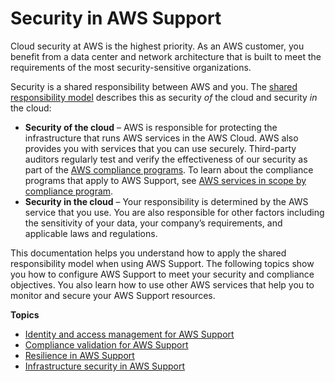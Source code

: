 # Security in AWS Support<a name="security"></a>

Cloud security at AWS is the highest priority\. As an AWS customer, you benefit from a data center and network architecture that is built to meet the requirements of the most security\-sensitive organizations\.

Security is a shared responsibility between AWS and you\. The [shared responsibility model](http://aws.amazon.com/compliance/shared-responsibility-model/) describes this as security *of* the cloud and security *in* the cloud:
+ **Security of the cloud** – AWS is responsible for protecting the infrastructure that runs AWS services in the AWS Cloud\. AWS also provides you with services that you can use securely\. Third\-party auditors regularly test and verify the effectiveness of our security as part of the [AWS compliance programs](http://aws.amazon.com/compliance/programs/)\. To learn about the compliance programs that apply to AWS Support, see [AWS services in scope by compliance program](http://aws.amazon.com/compliance/services-in-scope/)\.
+ **Security in the cloud** – Your responsibility is determined by the AWS service that you use\. You are also responsible for other factors including the sensitivity of your data, your company’s requirements, and applicable laws and regulations\. 

This documentation helps you understand how to apply the shared responsibility model when using AWS Support\. The following topics show you how to configure AWS Support to meet your security and compliance objectives\. You also learn how to use other AWS services that help you to monitor and secure your AWS Support resources\. 

**Topics**
+ [Identity and access management for AWS Support](security-iam.md)
+ [Compliance validation for AWS Support](support-compliance.md)
+ [Resilience in AWS Support](disaster-recovery-resiliency.md)
+ [Infrastructure security in AWS Support](infrastructure-security.md)